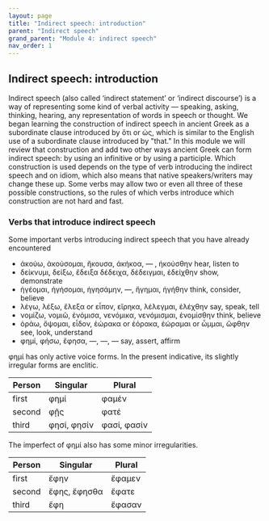 ```yaml
---
layout: page
title: "Indirect speech: introduction"
parent: "Indirect speech"
grand_parent: "Module 4: indirect speech"
nav_order: 1
---
```


## Indirect speech: introduction


Indirect speech (also called ‘indirect statement’ or ‘indirect discourse’) is a way of representing some kind of verbal activity — speaking, asking, thinking, hearing, any representation of words in speech or thought. We began learning the construction of indirect speech in ancient Greek as a subordinate clause introduced by ὅτι or ὡς, which is similar to the English use of a subordinate clause introduced by "that." In this module we will review that construction and add two other ways ancient Greek can form indirect speech: by using an infinitive or by using a participle. Which construction is used depends on the type of verb introducing the indirect speech and on idiom, which also means that native speakers/writers may change these up. Some verbs may allow two or even all three of these possible constructions, so the rules of which verbs introduce which construction are not hard and fast.

### Verbs that introduce indirect speech

Some important verbs introducing indirect speech that you have already encountered

- ἀκούω, ἀκούσομαι, ἤκουσα, ἀκήκοα, — , ἠκούσθην  hear, listen to
- δείκνυμι, δείξω, ἔδειξα δέδειχα, δέδειγμαι, ἐδείχθην show, demonstrate
- ἡγέομαι, ἡγήσομαι, ἡγησάμην, —, ἥγημαι, ἡγήθην  think, consider, believe
- λέγω, λέξω, ἔλεξα or εἶπον, εἴρηκα, λέλεγμαι, ἐλέχθην  say, speak, tell
- νομίζω, νομιῶ, ἐνόμισα, νενόμικα, νενόμισμαι, ἐνομίσθην  think, believe
- ὁράω, ὄψομαι, εἶδον, ἑώρακα or ἑόρακα, ἑώραμαι or ὦμμαι, ὤφθην  see, look, understand
- φημί, φήσω, ἔφησα, —, —, —  say, assert, affirm


φημί has only active voice forms. In the present indicative, its slightly irregular forms are enclitic.

| Person | Singular | Plural |
| --- | --- | --- |
| first | φημί |  φαμέν |
| second |φῇς |  φατέ |
| third |φησί, φησίν | φασί, φασίν |


The imperfect of φημί also has some minor irregularities.

| Person | Singular | Plural |
| --- | --- | --- |
| first |ἔφην | ἔφαμεν |
| second |ἔφης, ἔφησθα | ἔφατε |
| third |ἔφη | ἔφασαν |
